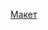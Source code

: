 [Макет](https://www.figma.com/design/4qb9fmrx7bwxFmo7geqzxC/3-%D1%81%D0%BF%D1%80%D0%B8%D0%BD%D1%82.-%D0%9A%D0%B0%D1%80%D1%82%D1%8B-%D0%BF%D0%BE%D0%B4%D1%81%D0%BA%D0%B0%D0%B6%D1%83%D1%82?node-id=0-1&p=f&t=0dhvjisT38iLXXXo-0)

